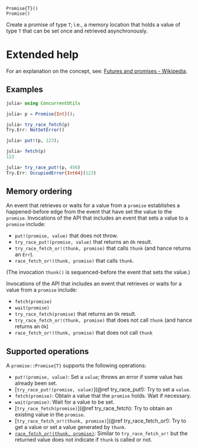     Promise{T}()
    Promise()

Create a promise of type `T`; i.e., a memory location that holds a value of type `T` that
can be set once and retrieved asynchronously.

# Extended help

For an explanation on the concept, see:
[Futures and promises - Wikipedia](https://en.wikipedia.org/wiki/Futures_and_promises).

## Examples

```julia
julia> using ConcurrentUtils

julia> p = Promise{Int}();

julia> try_race_fetch(p)
Try.Err: NotSetError()

julia> put!(p, 123);

julia> fetch(p)
123

julia> try_race_put!(p, 456)
Try.Err: OccupiedError{Int64}(123)
```

## Memory ordering

An event that retrieves or waits for a value from a `promise` establishes a happened-before
edge from the event that have set the value to the `promise`.  Invocations of the API that
includes an event that sets a value to a `promise` include:

* `put!(promise, value)` that does not throw.
* `try_race_put!(promise, value)` that returns an `Ok` result.
* `try_race_fetch_or!(thunk, promise)` that calls `thunk` (and hance returns an `Err`).
* `race_fetch_or!(thunk, promise)` that calls `thunk`.

(The invocation `thunk()` is sequenced-before the event that sets the value.)

Invocations of the API that includes an event that retrieves or waits for a value from a
`promise` include:

* `fetch(promise)`
* `wait(promise)`
* `try_race_fetch(promise)` that returns an `Ok` result.
* `try_race_fetch_or!(thunk, promise)` that does not call `thunk` (and hance returns an
  `Ok`)
* `race_fetch_or!(thunk, promise)` that does not call `thunk`

## Supported operations

A `promise::Promise{T}` supports the following operations:

* `put!(promise, value)`: Set a `value`; throws an error if some value has already been set.
* [`try_race_put!(promise, value)`](@ref try_race_put!): Try to set a `value`.
* `fetch(promise)`: Obtain a value that the `promise` holds. Wait if necessary.
* `wait(promise)`: Wait for a value to be set.
* [`try_race_fetch(promise)`](@ref try_race_fetch): Try to obtain an existing value in the `promise`.
* [`try_race_fetch_or!(thunk, promise)`](@ref try_race_fetch_or!): Try to get a value or set a value
  generated by `thunk`.
* [`race_fetch_or!(thunk, promise)`](@ref): Similar to `try_race_fetch_or!` but  the returned value
  does not indicate if `thunk` is called or not.
